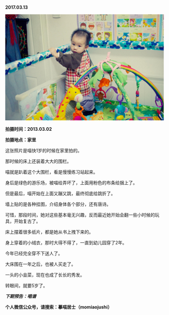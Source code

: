 
          
            
**2017.03.13**



![](img/51001-19a6555aaac1f985.jpg)




**拍摄时间：2013.03.02**

**拍摄地点：家里**

这张照片是喵快1岁的时候在家里拍的。

那时候的床上还装着大大的围栏。

喵就是趴着这个大围栏，看是慢慢练习站起来。

身后是绿色的游乐场，被喵给弄坏了，上面用粉色的布条给捆上了。

但是最后，喵开始在上面又蹦又跳，最终彻底给跳折了。

墙上贴的是各种挂图，介绍身体各个部分，还有唐诗。

可惜，那段时间，她对这些基本毫无兴趣，反而最近她开始会翻一些小时候的玩具，开始复古了。

床上摆着很多纸片，都是她从书上拽下来的。

身上穿着的小绒衣，那时大得不得了，一直到幼儿园穿了2年。

今年已经完全穿不下送人了。

大床围在一年之后，也被人买走了。

一头的小韭菜，现在也成了长长的秀发。

转眼间，就要5岁了。


***下期预告：唱谱***


**个人微信公众号，请搜索：摹喵居士（momiaojushi）**

          
        